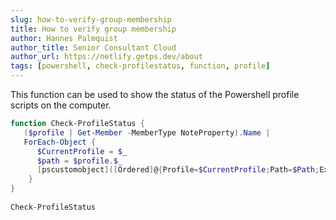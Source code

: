 ```yaml
---
slug: how-to-verify-group-membership
title: How to verify group membership
author: Hannes Palmquist
author_title: Senior Consultant Cloud
author_url: https://netlify.getps.dev/about
tags: [powershell, check-profilestatus, function, profile]
---
```


This function can be used to show the status of the Powershell profile scripts on the computer.

```powershell
function Check-ProfileStatus { 
   ($profile | Get-Member -MemberType NoteProperty).Name | 
   ForEach-Object { 
      $CurrentProfile = $_
      $path = $profile.$_
      [pscustomobject]([Ordered]@{Profile=$CurrentProfile;Path=$Path;Exists=(Test-Path $Path)})
    } 
} 
 
Check-ProfileStatus
```